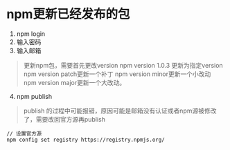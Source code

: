 # npm更新已经发布的包

1. npm login
2. 输入密码
3. 输入邮箱
> 更新npm包，需要首先更改version
npm version 1.0.3 更新为指定version
npm version patch更新一个补丁
npm version minor更新一个小改动
npm version major更新一个大改动。  
4. npm publish

> publish 的过程中可能报错，原因可能是邮箱没有认证或者npm源被修改了，需要改回官方源再publish

```
// 设置官方源
npm config set registry https://registry.npmjs.org/
```